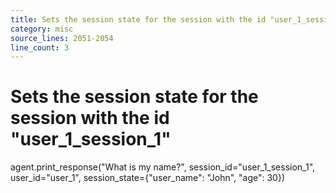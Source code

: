 ```yaml
---
title: Sets the session state for the session with the id "user_1_session_1"
category: misc
source_lines: 2051-2054
line_count: 3
---
```


# Sets the session state for the session with the id "user_1_session_1"
agent.print_response("What is my name?", session_id="user_1_session_1", user_id="user_1", session_state={"user_name": "John", "age": 30})

